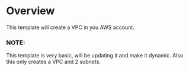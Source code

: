 # Overview
<p> This template will create a VPC in you AWS account.</p>

### NOTE: 
This template is very basic, will be updating it and make it dynamic.
Also this only creates a VPC and 2 subnets.